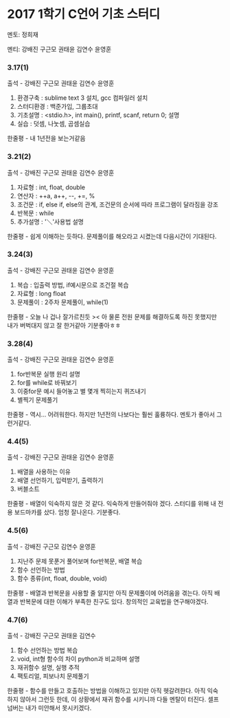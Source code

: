 # **2017 1학기 C언어 기초 스터디**

멘토: 정희재

멘티: 강배진 구근모 권태윤 김연수 윤영훈


### 3.17(1)

출석 - 강배진 구근모 권태윤 김연수 윤영훈

1. 환경구축 : sublime text 3 설치, gcc 컴파일러 설치
2. 스터디환경 : 백준가입, 그룹초대
3. 기초설명 : <stdio.h>, int main(), printf, scanf, return 0; 설명
4. 실습 : 덧셈, 나눗셈, 곱셈실습

한줄평 - 내 1년전을 보는거같음


### 3.21(2)

출석 - 강배진 구근모 권태윤 김연수 윤영훈

1. 자료형 : int, float, double
2. 연산자 : ++a, a++, --, +=, %
3. 조건문 : if, else if, else의 관계, 조건문의 순서에 따라 프로그램이 달라짐을 강조
4. 반복문 : while
5. 추가설명 : '＼'사용법 설명 

한줄평 - 쉽게 이해하는 듯하다. 문제풀이를 해오라고 시켰는데 다음시간이 기대된다.


### 3.24(3)

출석 - 강배진 구근모 권태윤 김연수 윤영훈

1. 복습 : 입출력 방법, if예시문으로 조건절 복습
2. 자료형 : long float
3. 문제풀이 : 2주차 문제풀이, while(1)

한줄평 - 오늘 나 겁나 잘가르친듯 >< 아 물론 전원 문제를 해결하도록 하진 못했지만 내가 버벅대지 않고 잘 한거같아 기분좋아ㅎㅎ


### 3.28(4)

출석 - 강배진 구근모 권태윤 김연수 윤영훈

1. for반복문 실행 원리 설명
2. for를 while로 바꿔보기
3. 이중for문 예시 들어놓고 별 몇개 찍히는지 퀴즈내기
4. 별찍기 문제풀기

한줄평 - 역시... 어려워한다. 하지만 1년전의 나보다는 훨씬 훌륭하다. 멘토가 좋아서 그런거같다.


### 4.4(5)

출석 - 강배진 구근모 권태윤 김연수 윤영훈

1. 배열을 사용하는 이유
2. 배열 선언하기, 입력받기, 출력하기
3. 버블소트

한줄평 - 배열이 익숙하지 않은 것 같다. 익숙하게 만들어줘야 겠다. 스터디를 위해 내 전용 보드마카를 샀다. 엄청 잘나온다. 기분좋다.


### 4.5(6)

출석 - 강배진 구근모 김연수 윤영훈

1. 지난주 문제 못푼거 풀어보며 for반복문, 배열 복습
2. 함수 선언하는 방법
3. 함수 종류(int, float, double, void)

한줄평 - 배열과 반복문을 사용할 줄 알지만 아직 문제풀이에 어려움을 겪는다. 아직 배열과 반복문에 대한 이해가 부족한 친구도 있다. 창의적인 교육법을 연구해야겠다.


### 4.7(6)

출석 - 강배진 구근모 권태윤 김연수

1. 함수 선언하는 방법 복습
2. void, int형 함수의 차이 python과 비교하며 설명
3. 재귀함수 설명, 실행 추적
4. 팩토리얼, 피보나치 문제풀기

한줄평 - 함수를 만들고 호출하는 방법을 이해하고 있지만 아직 헷갈려한다. 아직 익숙하지 않아서 그런듯 한데, 이 상황에서 재귀 함수를 시키니까 다들 멘탈이 터진다. 셀프넘버는 내가 미안해서 못시키겠다.